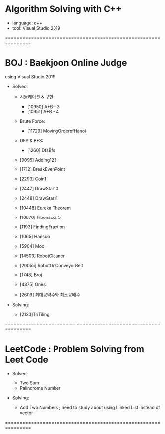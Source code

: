# Algorithm Solving with C++

- language: c++
- tool: Visual Studio 2019

===============================================================

# BOJ : Baekjoon Online Judge

using Visual Studio 2019

- Solved:

  - 시뮬레이션 & 구현:

    - [10950] A+B - 3
    - [10951] A+B - 4

  - Brute Force:

    - [11729] MovingOrderofHanoi

  - DFS & BFS:

    - [1260] DfsBfs

  - [9095] Adding123
  - [1712] BreakEvenPoint
  - [2293] Coin1

  - [2447] DrawStar10
  - [2448] DrawStar11
  - [10448] Eureka Theorem
  - [10870] Fibonacci_5
  - [1193] FindingFraction
  - [1065] Hansoo
  - [5904] Moo

  - [14503] RobotCleaner
  - [20055] RobotOnConveyorBelt
  - [1748] Broj
  - [4375] Ones
  - [2609] 최대공약수와 최소공배수

- Solving:
  - [2133]TriTiling

===============================================================

# LeetCode : Problem Solving from Leet Code

- Solved:

  - Two Sum
  - Palindrome Number

- Solving:
  - Add Two Numbers ; need to study about using Linked List instead of vector

===============================================================

